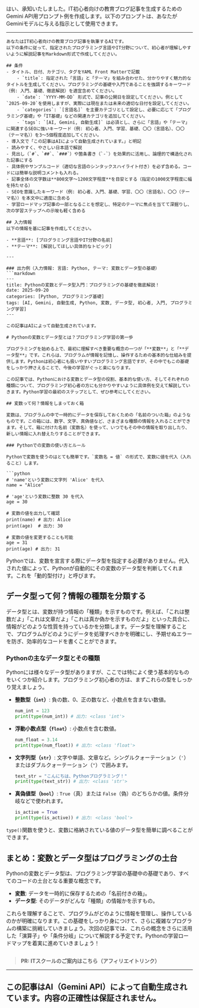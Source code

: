 はい、承知いたしました。IT初心者向けの教育ブログ記事を生成するためのGemini API用プロンプト例を作成します。以下のプロンプトは、あなたがGeminiモデルに与える指示として使用できます。

---

```
あなたはIT初心者向けの教育ブログ記事を執筆するAIです。
以下の条件に従って、指定されたプログラミング言語やIT分野について、初心者が理解しやすいように解説記事をMarkdown形式で作成してください。

## 条件
- タイトル、日付、カテゴリ、タグをYAML Front Matterで記載
    - `title`: 指定された「言語」と「テーマ」を組み合わせた、分かりやすく魅力的なタイトルを生成してください。プログラミングの基礎や入門であることを強調するキーワード（例: 入門、基礎、徹底解説）を適宜含めてください。
    - `date`: `YYYY-MM-DD` 形式で、記事の公開日を設定してください。例として`2025-09-20`を使用しますが、実際には現在または未来の適切な日付を設定してください。
    - `categories`: `[言語名]` を主要カテゴリとして設定し、必要に応じて「プログラミング基礎」や「IT基礎」などの関連カテゴリを追加してください。
    - `tags`: `[AI, Gemini, 自動生成]` は必須とし、さらに「言語」や「テーマ」に関連するSEOに強いキーワード（例: 初心者、入門、学習、基礎、〇〇（言語名）、〇〇（テーマ名））を3〜5個程度追加してください。
- 導入文で「この記事はAIによって自動生成されています。」と明記
- 読みやすく、やさしい日本語で解説
- 見出し（`#`、`##`、`###`）や箇条書き（`-`）を効果的に活用し、論理的で構造化された記事にする
- 具体例やサンプルコード（適切な言語のシンタックスハイライト付き）を必ず含める。コードには簡単な説明コメントも入れる。
- 記事全体の文字数は**800文字〜1200文字程度**を目安とする（指定の1000文字程度に幅を持たせる）
- SEOを意識したキーワード（例: 初心者、入門、基礎、学習、〇〇（言語名）、〇〇（テーマ名））を本文中に適度に含める
- 学習ロードマップ記事の一部となることを想定し、特定のテーマに焦点を当てて深掘りし、次の学習ステップへの示唆も軽く含める

## 入力情報
以下の情報を基に記事を作成してください。

- **言語**: [プログラミング言語やIT分野の名前]
- **テーマ**: [解説してほしい具体的なトピック]

---

### 出力例（入力情報: 言語: Python, テーマ: 変数とデータ型の基礎）
```markdown
---
title: Pythonの変数とデータ型入門：プログラミングの基礎を徹底解説！
date: 2025-09-20
categories: [Python, プログラミング基礎]
tags: [AI, Gemini, 自動生成, Python, 変数, データ型, 初心者, 入門, プログラミング学習]
---

この記事はAIによって自動生成されています。

# Pythonの変数とデータ型とは？プログラミング学習の第一歩

プログラミングを始める上で、最初に理解すべき重要な概念の一つが「**変数**」と「**データ型**」です。これらは、プログラムが情報を記憶し、操作するための基本的な仕組みを提供します。Pythonは初心者にも扱いやすいプログラミング言語ですが、その中でもこの基礎をしっかり押さえることで、今後の学習がぐっと楽になります。

この記事では、Pythonにおける変数とデータ型の役割、基本的な使い方、そしてそれぞれの種類について、プログラミング初心者の方にも分かりやすいように具体例を交えて解説していきます。Python学習の最初のステップとして、ぜひ参考にしてください。

## 変数って何？情報をしまっておく箱

変数は、プログラムの中で一時的にデータを保存しておくための「名前のついた箱」のようなものです。この箱には、数字、文字、真偽値など、さまざまな種類の情報を入れることができます。そして、箱に付けた名前（変数名）を使って、いつでもその中の情報を取り出したり、新しい情報に入れ替えたりすることができます。

### Pythonでの変数の使い方とルール

Pythonで変数を使うのはとても簡単です。`変数名 = 値` の形式で、変数に値を代入（入れること）します。

```python
# 'name'という変数に文字列 'Alice' を代入
name = "Alice"

# 'age'という変数に整数 30 を代入
age = 30

# 変数の値を出力して確認
print(name) # 出力: Alice
print(age)  # 出力: 30

# 変数の値を変更することも可能
age = 31
print(age) # 出力: 31
```

Pythonでは、変数を宣言する際にデータ型を指定する必要がありません。代入された値によって、Pythonが自動的にその変数のデータ型を判断してくれます。これを「動的型付け」と呼びます。

## データ型って何？情報の種類を分類する

データ型とは、変数が持つ情報の「種類」を示すものです。例えば、「これは整数だよ」「これは文章だよ」「これは真か偽かを示すものだよ」といった具合に、情報がどのような性質を持っているかを分類します。データ型を理解することで、プログラムがどのようにデータを処理すべきかを明確にし、予期せぬエラーを防ぎ、効率的なコードを書くことができます。

### Pythonの主なデータ型とその種類

Pythonには様々なデータ型がありますが、ここでは特によく使う基本的なものをいくつか紹介します。プログラミング初心者の方は、まずこれらの型をしっかり覚えましょう。

-   **整数型（`int`）**: 負の数、0、正の数など、小数点を含まない数値。
    ```python
    num_int = 123
    print(type(num_int)) # 出力: <class 'int'>
    ```
-   **浮動小数点型（`float`）**: 小数点を含む数値。
    ```python
    num_float = 3.14
    print(type(num_float)) # 出力: <class 'float'>
    ```
-   **文字列型（`str`）**: 文字や単語、文章など。シングルクォーテーション（`'`）またはダブルクォーテーション（`"`）で囲みます。
    ```python
    text_str = "こんにちは、Pythonプログラミング！"
    print(type(text_str)) # 出力: <class 'str'>
    ```
-   **真偽値型（`bool`）**: `True`（真）または `False`（偽）のどちらかの値。条件分岐などで使われます。
    ```python
    is_active = True
    print(type(is_active)) # 出力: <class 'bool'>
    ```

`type()`関数を使うと、変数に格納されている値のデータ型を簡単に調べることができます。

## まとめ：変数とデータ型はプログラミングの土台

Pythonの変数とデータ型は、プログラミング学習の基礎中の基礎であり、すべてのコードの土台となる重要な概念です。

-   **変数**: データを一時的に保存するための「名前付きの箱」。
-   **データ型**: そのデータがどんな「種類」の情報かを示すもの。

これらを理解することで、プログラムがどのように情報を管理し、操作しているのかが明確になります。この基礎をしっかり身につけて、さらに複雑なプログラムの構築に挑戦していきましょう。次回の記事では、これらの概念をさらに活用した「演算子」や「条件分岐」について解説する予定です。Pythonの学習ロードマップを着実に進めていきましょう！
```
```
> **PR: ITスクールのご案内はこちら（アフィリエイトリンク）**

---
この記事はAI（Gemini API）によって自動生成されています。内容の正確性は保証されません。
---
